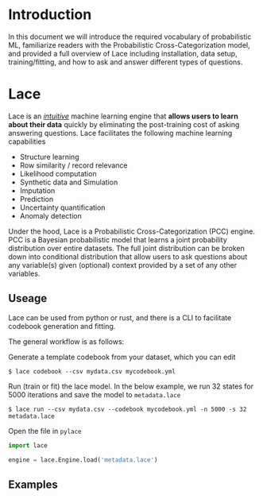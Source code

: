# Introduction

In this document we will introduce the required vocabulary of probabilistic ML, familiarize readers with the Probabilistic Cross-Categorization model, and provided a full overview of Lace including installation, data setup, training/fitting, and how to ask and answer different types of questions.

# Lace

Lace is an [*intuitive*](#) machine learning engine that **allows users to learn about their data** quickly by eliminating the post-training cost of asking answering questions. Lace facilitates the following machine learning capabilities

- Structure learning
- Row similarity / record relevance
- Likelihood computation
- Synthetic data and Simulation
- Imputation
- Prediction
- Uncertainty quantification
- Anomaly detection

Under the hood, Lace is a Probabilistic Cross-Categorization (PCC) engine. PCC is a Bayesian probabilistic model that learns a joint probability distribution over entire datasets. The full joint distribution can be broken down into conditional distribution that allow users to ask questions about any variable(s) given (optional) context provided by a set of any other variables.

## Useage

Lace can be used from python or rust, and there is a CLI to facilitate codebook generation and fitting.

The general workflow is as follows:

Generate a template codebook from your dataset, which you can edit

```console
$ lace codebook --csv mydata.csv mycodebook.yml
```

Run (train or fit) the lace model. In the below example, we run 32 states for 5000 iterations and save the model to `metadata.lace`

```console
$ lace run --csv mydata.csv --codebook mycodebook.yml -n 5000 -s 32 metadata.lace
```

Open the file in `pylace`

```python
import lace

engine = lace.Engine.load('metadata.lace')
```

## Examples
